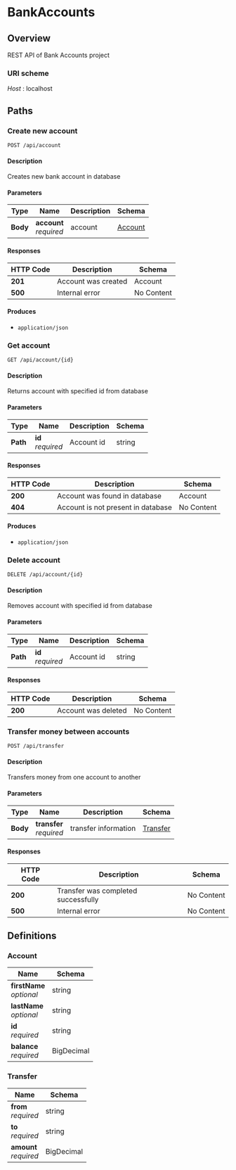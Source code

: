 # BankAccounts

## Overview
REST API of Bank Accounts project


### URI scheme
*Host* : localhost  


## Paths


### Create new account
```
POST /api/account
```


#### Description
Creates new bank account in database


#### Parameters

|Type|Name|Description|Schema|
|---|---|---|---|
|**Body**|**account**  <br>*required*|account|[Account](#account)|


#### Responses

|HTTP Code|Description|Schema|
|---|---|---|
|**201**|Account was created|Account|
|**500**|Internal error|No Content|


#### Produces
* `application/json`


### Get account
```
GET /api/account/{id}
```


#### Description
Returns account with specified id from database


#### Parameters

|Type|Name|Description|Schema|
|---|---|---|---|
|**Path**|**id**  <br>*required*|Account id|string|


#### Responses

|HTTP Code|Description|Schema|
|---|---|---|
|**200**|Account was found in database|Account|
|**404**|Account is not present in database|No Content|


#### Produces
* `application/json`


### Delete account
```
DELETE /api/account/{id}
```


#### Description
Removes account with specified id from database


#### Parameters

|Type|Name|Description|Schema|
|---|---|---|---|
|**Path**|**id**  <br>*required*|Account id|string|


#### Responses

|HTTP Code|Description|Schema|
|---|---|---|
|**200**|Account was deleted|No Content|


### Transfer money between accounts
```
POST /api/transfer
```


#### Description
Transfers money from one account to another


#### Parameters

|Type|Name|Description|Schema|
|---|---|---|---|
|**Body**|**transfer**  <br>*required*|transfer information|[Transfer](#transfer)|


#### Responses

|HTTP Code|Description|Schema|
|---|---|---|
|**200**|Transfer was completed successfully|No Content|
|**500**|Internal error|No Content|


## Definitions

<a name="account"></a>
### Account

|Name|Schema|
|---|---|
|**firstName**  <br>*optional*|string|
|**lastName**  <br>*optional*|string|
|**id**  <br>*required*|string|
|**balance**  <br>*required*|BigDecimal|


<a name="transfer"></a>
### Transfer

|Name|Schema|
|---|---|
|**from**  <br>*required*|string|
|**to**  <br>*required*|string|
|**amount**  <br>*required*|BigDecimal|
